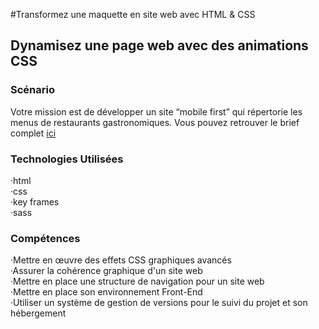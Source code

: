 ﻿#Transformez une maquette en site web avec HTML & CSS
## Dynamisez une page web avec des animations CSS

### Scénario
Votre mission est de développer un site “mobile first” qui répertorie les menus de restaurants gastronomiques.
Vous pouvez retrouver le brief complet [ici](https://s3-eu-west-1.amazonaws.com/course.oc-static.com/projects/DW_P3/Brief%20cre%CC%81atif%20-%20Ohmyfood!.pdf)

### Technologies Utilisées
 ·html<br>
 ·css<br>
 ·key frames<br>
 ·sass<br>

### Compétences
 ·Mettre en œuvre des effets CSS graphiques avancés<br>
 ·Assurer la cohérence graphique d'un site web<br>
 ·Mettre en place une structure de navigation pour un site web<br>
 ·Mettre en place son environnement Front-End<br>
 ·Utiliser un système de gestion de versions pour le suivi du projet et son hébergement
